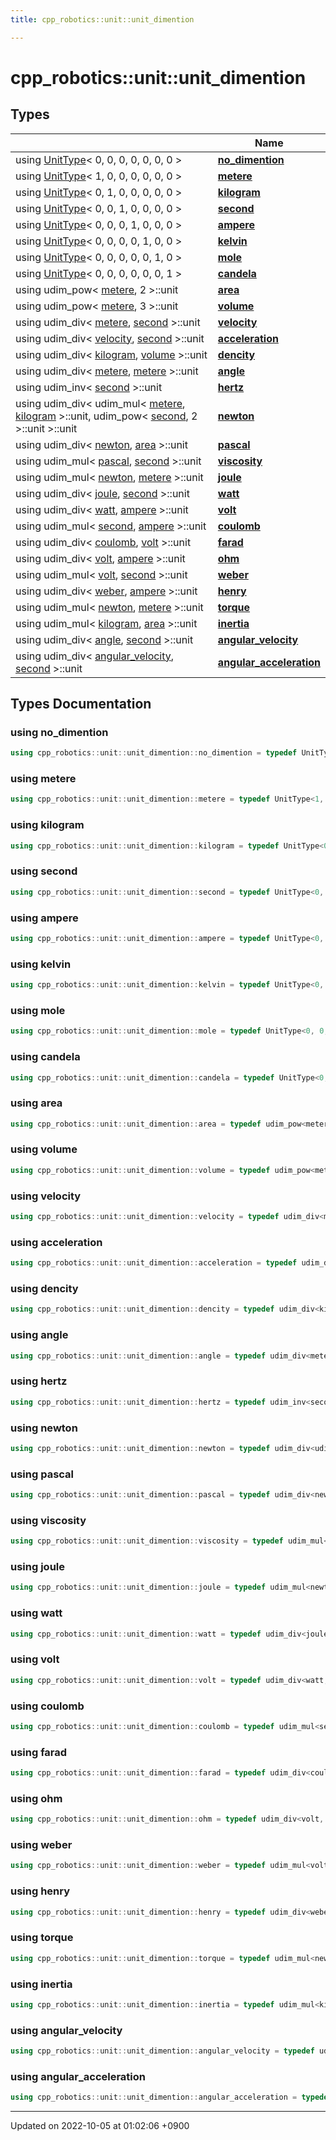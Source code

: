 ```yaml
---
title: cpp_robotics::unit::unit_dimention

---
```


# cpp_robotics::unit::unit_dimention



## Types

|                | Name           |
| -------------- | -------------- |
| using [UnitType](/cpp_robotics/doxybook/Classes/structcpp__robotics_1_1unit_1_1UnitType/)< 0, 0, 0, 0, 0, 0, 0 > | **[no_dimention](/cpp_robotics/doxybook/Namespaces/namespacecpp__robotics_1_1unit_1_1unit__dimention/#using-no-dimention)**  |
| using [UnitType](/cpp_robotics/doxybook/Classes/structcpp__robotics_1_1unit_1_1UnitType/)< 1, 0, 0, 0, 0, 0, 0 > | **[metere](/cpp_robotics/doxybook/Namespaces/namespacecpp__robotics_1_1unit_1_1unit__dimention/#using-metere)**  |
| using [UnitType](/cpp_robotics/doxybook/Classes/structcpp__robotics_1_1unit_1_1UnitType/)< 0, 1, 0, 0, 0, 0, 0 > | **[kilogram](/cpp_robotics/doxybook/Namespaces/namespacecpp__robotics_1_1unit_1_1unit__dimention/#using-kilogram)**  |
| using [UnitType](/cpp_robotics/doxybook/Classes/structcpp__robotics_1_1unit_1_1UnitType/)< 0, 0, 1, 0, 0, 0, 0 > | **[second](/cpp_robotics/doxybook/Namespaces/namespacecpp__robotics_1_1unit_1_1unit__dimention/#using-second)**  |
| using [UnitType](/cpp_robotics/doxybook/Classes/structcpp__robotics_1_1unit_1_1UnitType/)< 0, 0, 0, 1, 0, 0, 0 > | **[ampere](/cpp_robotics/doxybook/Namespaces/namespacecpp__robotics_1_1unit_1_1unit__dimention/#using-ampere)**  |
| using [UnitType](/cpp_robotics/doxybook/Classes/structcpp__robotics_1_1unit_1_1UnitType/)< 0, 0, 0, 0, 1, 0, 0 > | **[kelvin](/cpp_robotics/doxybook/Namespaces/namespacecpp__robotics_1_1unit_1_1unit__dimention/#using-kelvin)**  |
| using [UnitType](/cpp_robotics/doxybook/Classes/structcpp__robotics_1_1unit_1_1UnitType/)< 0, 0, 0, 0, 0, 1, 0 > | **[mole](/cpp_robotics/doxybook/Namespaces/namespacecpp__robotics_1_1unit_1_1unit__dimention/#using-mole)**  |
| using [UnitType](/cpp_robotics/doxybook/Classes/structcpp__robotics_1_1unit_1_1UnitType/)< 0, 0, 0, 0, 0, 0, 1 > | **[candela](/cpp_robotics/doxybook/Namespaces/namespacecpp__robotics_1_1unit_1_1unit__dimention/#using-candela)**  |
| using udim_pow< [metere](/cpp_robotics/doxybook/Namespaces/namespacecpp__robotics_1_1unit_1_1unit__dimention/#using-metere), 2 >::unit | **[area](/cpp_robotics/doxybook/Namespaces/namespacecpp__robotics_1_1unit_1_1unit__dimention/#using-area)**  |
| using udim_pow< [metere](/cpp_robotics/doxybook/Namespaces/namespacecpp__robotics_1_1unit_1_1unit__dimention/#using-metere), 3 >::unit | **[volume](/cpp_robotics/doxybook/Namespaces/namespacecpp__robotics_1_1unit_1_1unit__dimention/#using-volume)**  |
| using udim_div< [metere](/cpp_robotics/doxybook/Namespaces/namespacecpp__robotics_1_1unit_1_1unit__dimention/#using-metere), [second](/cpp_robotics/doxybook/Namespaces/namespacecpp__robotics_1_1unit_1_1unit__dimention/#using-second) >::unit | **[velocity](/cpp_robotics/doxybook/Namespaces/namespacecpp__robotics_1_1unit_1_1unit__dimention/#using-velocity)**  |
| using udim_div< [velocity](/cpp_robotics/doxybook/Namespaces/namespacecpp__robotics_1_1unit_1_1unit__dimention/#using-velocity), [second](/cpp_robotics/doxybook/Namespaces/namespacecpp__robotics_1_1unit_1_1unit__dimention/#using-second) >::unit | **[acceleration](/cpp_robotics/doxybook/Namespaces/namespacecpp__robotics_1_1unit_1_1unit__dimention/#using-acceleration)**  |
| using udim_div< [kilogram](/cpp_robotics/doxybook/Namespaces/namespacecpp__robotics_1_1unit_1_1unit__dimention/#using-kilogram), [volume](/cpp_robotics/doxybook/Namespaces/namespacecpp__robotics_1_1unit_1_1unit__dimention/#using-volume) >::unit | **[dencity](/cpp_robotics/doxybook/Namespaces/namespacecpp__robotics_1_1unit_1_1unit__dimention/#using-dencity)**  |
| using udim_div< [metere](/cpp_robotics/doxybook/Namespaces/namespacecpp__robotics_1_1unit_1_1unit__dimention/#using-metere), [metere](/cpp_robotics/doxybook/Namespaces/namespacecpp__robotics_1_1unit_1_1unit__dimention/#using-metere) >::unit | **[angle](/cpp_robotics/doxybook/Namespaces/namespacecpp__robotics_1_1unit_1_1unit__dimention/#using-angle)**  |
| using udim_inv< [second](/cpp_robotics/doxybook/Namespaces/namespacecpp__robotics_1_1unit_1_1unit__dimention/#using-second) >::unit | **[hertz](/cpp_robotics/doxybook/Namespaces/namespacecpp__robotics_1_1unit_1_1unit__dimention/#using-hertz)**  |
| using udim_div< udim_mul< [metere](/cpp_robotics/doxybook/Namespaces/namespacecpp__robotics_1_1unit_1_1unit__dimention/#using-metere), [kilogram](/cpp_robotics/doxybook/Namespaces/namespacecpp__robotics_1_1unit_1_1unit__dimention/#using-kilogram) >::unit, udim_pow< [second](/cpp_robotics/doxybook/Namespaces/namespacecpp__robotics_1_1unit_1_1unit__dimention/#using-second), 2 >::unit >::unit | **[newton](/cpp_robotics/doxybook/Namespaces/namespacecpp__robotics_1_1unit_1_1unit__dimention/#using-newton)**  |
| using udim_div< [newton](/cpp_robotics/doxybook/Namespaces/namespacecpp__robotics_1_1unit_1_1unit__dimention/#using-newton), [area](/cpp_robotics/doxybook/Namespaces/namespacecpp__robotics_1_1unit_1_1unit__dimention/#using-area) >::unit | **[pascal](/cpp_robotics/doxybook/Namespaces/namespacecpp__robotics_1_1unit_1_1unit__dimention/#using-pascal)**  |
| using udim_mul< [pascal](/cpp_robotics/doxybook/Namespaces/namespacecpp__robotics_1_1unit_1_1unit__dimention/#using-pascal), [second](/cpp_robotics/doxybook/Namespaces/namespacecpp__robotics_1_1unit_1_1unit__dimention/#using-second) >::unit | **[viscosity](/cpp_robotics/doxybook/Namespaces/namespacecpp__robotics_1_1unit_1_1unit__dimention/#using-viscosity)**  |
| using udim_mul< [newton](/cpp_robotics/doxybook/Namespaces/namespacecpp__robotics_1_1unit_1_1unit__dimention/#using-newton), [metere](/cpp_robotics/doxybook/Namespaces/namespacecpp__robotics_1_1unit_1_1unit__dimention/#using-metere) >::unit | **[joule](/cpp_robotics/doxybook/Namespaces/namespacecpp__robotics_1_1unit_1_1unit__dimention/#using-joule)**  |
| using udim_div< [joule](/cpp_robotics/doxybook/Namespaces/namespacecpp__robotics_1_1unit_1_1unit__dimention/#using-joule), [second](/cpp_robotics/doxybook/Namespaces/namespacecpp__robotics_1_1unit_1_1unit__dimention/#using-second) >::unit | **[watt](/cpp_robotics/doxybook/Namespaces/namespacecpp__robotics_1_1unit_1_1unit__dimention/#using-watt)**  |
| using udim_div< [watt](/cpp_robotics/doxybook/Namespaces/namespacecpp__robotics_1_1unit_1_1unit__dimention/#using-watt), [ampere](/cpp_robotics/doxybook/Namespaces/namespacecpp__robotics_1_1unit_1_1unit__dimention/#using-ampere) >::unit | **[volt](/cpp_robotics/doxybook/Namespaces/namespacecpp__robotics_1_1unit_1_1unit__dimention/#using-volt)**  |
| using udim_mul< [second](/cpp_robotics/doxybook/Namespaces/namespacecpp__robotics_1_1unit_1_1unit__dimention/#using-second), [ampere](/cpp_robotics/doxybook/Namespaces/namespacecpp__robotics_1_1unit_1_1unit__dimention/#using-ampere) >::unit | **[coulomb](/cpp_robotics/doxybook/Namespaces/namespacecpp__robotics_1_1unit_1_1unit__dimention/#using-coulomb)**  |
| using udim_div< [coulomb](/cpp_robotics/doxybook/Namespaces/namespacecpp__robotics_1_1unit_1_1unit__dimention/#using-coulomb), [volt](/cpp_robotics/doxybook/Namespaces/namespacecpp__robotics_1_1unit_1_1unit__dimention/#using-volt) >::unit | **[farad](/cpp_robotics/doxybook/Namespaces/namespacecpp__robotics_1_1unit_1_1unit__dimention/#using-farad)**  |
| using udim_div< [volt](/cpp_robotics/doxybook/Namespaces/namespacecpp__robotics_1_1unit_1_1unit__dimention/#using-volt), [ampere](/cpp_robotics/doxybook/Namespaces/namespacecpp__robotics_1_1unit_1_1unit__dimention/#using-ampere) >::unit | **[ohm](/cpp_robotics/doxybook/Namespaces/namespacecpp__robotics_1_1unit_1_1unit__dimention/#using-ohm)**  |
| using udim_mul< [volt](/cpp_robotics/doxybook/Namespaces/namespacecpp__robotics_1_1unit_1_1unit__dimention/#using-volt), [second](/cpp_robotics/doxybook/Namespaces/namespacecpp__robotics_1_1unit_1_1unit__dimention/#using-second) >::unit | **[weber](/cpp_robotics/doxybook/Namespaces/namespacecpp__robotics_1_1unit_1_1unit__dimention/#using-weber)**  |
| using udim_div< [weber](/cpp_robotics/doxybook/Namespaces/namespacecpp__robotics_1_1unit_1_1unit__dimention/#using-weber), [ampere](/cpp_robotics/doxybook/Namespaces/namespacecpp__robotics_1_1unit_1_1unit__dimention/#using-ampere) >::unit | **[henry](/cpp_robotics/doxybook/Namespaces/namespacecpp__robotics_1_1unit_1_1unit__dimention/#using-henry)**  |
| using udim_mul< [newton](/cpp_robotics/doxybook/Namespaces/namespacecpp__robotics_1_1unit_1_1unit__dimention/#using-newton), [metere](/cpp_robotics/doxybook/Namespaces/namespacecpp__robotics_1_1unit_1_1unit__dimention/#using-metere) >::unit | **[torque](/cpp_robotics/doxybook/Namespaces/namespacecpp__robotics_1_1unit_1_1unit__dimention/#using-torque)**  |
| using udim_mul< [kilogram](/cpp_robotics/doxybook/Namespaces/namespacecpp__robotics_1_1unit_1_1unit__dimention/#using-kilogram), [area](/cpp_robotics/doxybook/Namespaces/namespacecpp__robotics_1_1unit_1_1unit__dimention/#using-area) >::unit | **[inertia](/cpp_robotics/doxybook/Namespaces/namespacecpp__robotics_1_1unit_1_1unit__dimention/#using-inertia)**  |
| using udim_div< [angle](/cpp_robotics/doxybook/Namespaces/namespacecpp__robotics_1_1unit_1_1unit__dimention/#using-angle), [second](/cpp_robotics/doxybook/Namespaces/namespacecpp__robotics_1_1unit_1_1unit__dimention/#using-second) >::unit | **[angular_velocity](/cpp_robotics/doxybook/Namespaces/namespacecpp__robotics_1_1unit_1_1unit__dimention/#using-angular-velocity)**  |
| using udim_div< [angular_velocity](/cpp_robotics/doxybook/Namespaces/namespacecpp__robotics_1_1unit_1_1unit__dimention/#using-angular-velocity), [second](/cpp_robotics/doxybook/Namespaces/namespacecpp__robotics_1_1unit_1_1unit__dimention/#using-second) >::unit | **[angular_acceleration](/cpp_robotics/doxybook/Namespaces/namespacecpp__robotics_1_1unit_1_1unit__dimention/#using-angular-acceleration)**  |

## Types Documentation

### using no_dimention

```cpp
using cpp_robotics::unit::unit_dimention::no_dimention = typedef UnitType<0, 0, 0, 0, 0, 0, 0>;
```


### using metere

```cpp
using cpp_robotics::unit::unit_dimention::metere = typedef UnitType<1, 0, 0, 0, 0, 0, 0>;
```


### using kilogram

```cpp
using cpp_robotics::unit::unit_dimention::kilogram = typedef UnitType<0, 1, 0, 0, 0, 0, 0>;
```


### using second

```cpp
using cpp_robotics::unit::unit_dimention::second = typedef UnitType<0, 0, 1, 0, 0, 0, 0>;
```


### using ampere

```cpp
using cpp_robotics::unit::unit_dimention::ampere = typedef UnitType<0, 0, 0, 1, 0, 0, 0>;
```


### using kelvin

```cpp
using cpp_robotics::unit::unit_dimention::kelvin = typedef UnitType<0, 0, 0, 0, 1, 0, 0>;
```


### using mole

```cpp
using cpp_robotics::unit::unit_dimention::mole = typedef UnitType<0, 0, 0, 0, 0, 1, 0>;
```


### using candela

```cpp
using cpp_robotics::unit::unit_dimention::candela = typedef UnitType<0, 0, 0, 0, 0, 0, 1>;
```


### using area

```cpp
using cpp_robotics::unit::unit_dimention::area = typedef udim_pow<metere, 2>::unit;
```


### using volume

```cpp
using cpp_robotics::unit::unit_dimention::volume = typedef udim_pow<metere, 3>::unit;
```


### using velocity

```cpp
using cpp_robotics::unit::unit_dimention::velocity = typedef udim_div<metere, second>::unit;
```


### using acceleration

```cpp
using cpp_robotics::unit::unit_dimention::acceleration = typedef udim_div<velocity, second>::unit;
```


### using dencity

```cpp
using cpp_robotics::unit::unit_dimention::dencity = typedef udim_div<kilogram, volume>::unit;
```


### using angle

```cpp
using cpp_robotics::unit::unit_dimention::angle = typedef udim_div<metere, metere>::unit;
```


### using hertz

```cpp
using cpp_robotics::unit::unit_dimention::hertz = typedef udim_inv<second>::unit;
```


### using newton

```cpp
using cpp_robotics::unit::unit_dimention::newton = typedef udim_div<udim_mul<metere, kilogram>::unit, udim_pow<second, 2>::unit>::unit;
```


### using pascal

```cpp
using cpp_robotics::unit::unit_dimention::pascal = typedef udim_div<newton, area>::unit;
```


### using viscosity

```cpp
using cpp_robotics::unit::unit_dimention::viscosity = typedef udim_mul<pascal, second>::unit;
```


### using joule

```cpp
using cpp_robotics::unit::unit_dimention::joule = typedef udim_mul<newton, metere>::unit;
```


### using watt

```cpp
using cpp_robotics::unit::unit_dimention::watt = typedef udim_div<joule, second>::unit;
```


### using volt

```cpp
using cpp_robotics::unit::unit_dimention::volt = typedef udim_div<watt, ampere>::unit;
```


### using coulomb

```cpp
using cpp_robotics::unit::unit_dimention::coulomb = typedef udim_mul<second, ampere>::unit;
```


### using farad

```cpp
using cpp_robotics::unit::unit_dimention::farad = typedef udim_div<coulomb, volt>::unit;
```


### using ohm

```cpp
using cpp_robotics::unit::unit_dimention::ohm = typedef udim_div<volt, ampere>::unit;
```


### using weber

```cpp
using cpp_robotics::unit::unit_dimention::weber = typedef udim_mul<volt, second>::unit;
```


### using henry

```cpp
using cpp_robotics::unit::unit_dimention::henry = typedef udim_div<weber, ampere>::unit;
```


### using torque

```cpp
using cpp_robotics::unit::unit_dimention::torque = typedef udim_mul<newton, metere>::unit;
```


### using inertia

```cpp
using cpp_robotics::unit::unit_dimention::inertia = typedef udim_mul<kilogram, area>::unit;
```


### using angular_velocity

```cpp
using cpp_robotics::unit::unit_dimention::angular_velocity = typedef udim_div<angle, second>::unit;
```


### using angular_acceleration

```cpp
using cpp_robotics::unit::unit_dimention::angular_acceleration = typedef udim_div<angular_velocity, second>::unit;
```







-------------------------------

Updated on 2022-10-05 at 01:02:06 +0900